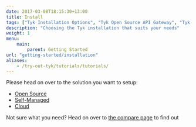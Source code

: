 ```yaml
--- 
date: 2017-03-08T18:15:30+13:00
title: Install
tags: ["Tyk Installation Options", "Tyk Open Source API Gateway", "Tyk Self-Managed Installation", "Tyk Cloud Installation"]
description: "Choosing the Tyk installation that suits your needs"
weight: 1
menu: 
    main:
        parent: Getting Started
url: "getting-started/installation"
aliases:
    - /try-out-tyk/tutorials/tutorials/
---
```


Please head on over to the solution you want to setup:
* [Open Source](/docs/apim/open-source/installation/)
* [Self-Managed](/docs/tyk-self-managed/install/)
* [Cloud](/docs/tyk-cloud/getting-started/)

Not sure what you need? Head on over to [the compare page](/docs/apim) to find out